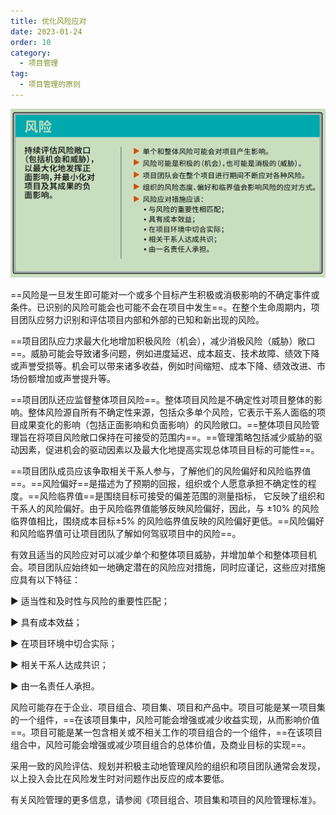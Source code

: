 ```yaml
---
title: 优化风险应对
date: 2023-01-24
order: 10
category:
  - 项目管理
tag:
  - 项目管理的原则
---
```


![image-20240124194615447](https://raw.githubusercontent.com/GodX-18/picBed/main/image-20240124194615447.png)

==风险是一旦发生即可能对一个或多个目标产生积极或消极影响的不确定事件或条件。已识别的风险可能会也可能不会在项目中发生==。在整个生命周期内，项目团队应努力识别和评估项目内部和外部的已知和新出现的风险。

==项目团队应力求最大化地增加积极风险（机会），减少消极风险（威胁）敞口==。威胁可能会导致诸多问题，例如进度延迟、成本超支、技术故障、绩效下降或声誉受损等。机会可以带来诸多收益，例如时间缩短、成本下降、绩效改进、市场份额增加或声誉提升等。

==项目团队还应监督整体项目风险==。整体项目风险是不确定性对项目整体的影响。整体风险源自所有不确定性来源，包括众多单个风险，它表示干系人面临的项目成果变化的影响（包括正面影响和负面影响）的风险敞口。==整体项目风险管理旨在将项目风险敞口保持在可接受的范围内==。==管理策略包括减少威胁的驱动因素，促进机会的驱动因素以及最大化地提高实现总体项目目标的可能性==。

==项目团队成员应该争取相关干系人参与，了解他们的风险偏好和风险临界值==。==风险偏好==是描述为了预期的回报，组织或个人愿意承担不确定性的程度。==风险临界值==是围绕目标可接受的偏差范围的测量指标， 它反映了组织和干系人的风险偏好。由于风险临界值能够反映风险偏好，因此，与 ±10% 的风险临界值相比，围绕成本目标±5% 的风险临界值反映的风险偏好更低。==风险偏好和风险临界值可让项目团队了解如何驾驭项目中的风险==。

有效且适当的风险应对可以减少单个和整体项目威胁，并增加单个和整体项目机会。项目团队应始终如一地确定潜在的风险应对措施，同时应谨记，这些应对措施应具有以下特征：

▶ 适当性和及时性与风险的重要性匹配；

▶ 具有成本效益；

▶ 在项目环境中切合实际；

▶ 相关干系人达成共识；

▶ 由一名责任人承担。

风险可能存在于企业、项目组合、项目集、项目和产品中。项目可能是某一项目集的一个组件，==在该项目集中，风险可能会增强或减少收益实现，从而影响价值==。项目可能是某一包含相关或不相关工作的项目组合的一个组件，==在该项目组合中，风险可能会增强或减少项目组合的总体价值，及商业目标的实现==。

采用一致的风险评估、规划并积极主动地管理风险的组织和项目团队通常会发现，以上投入会比在风险发生时对问题作出反应的成本要低。 

有关风险管理的更多信息，请参阅《项目组合、项目集和项目的风险管理标准》。